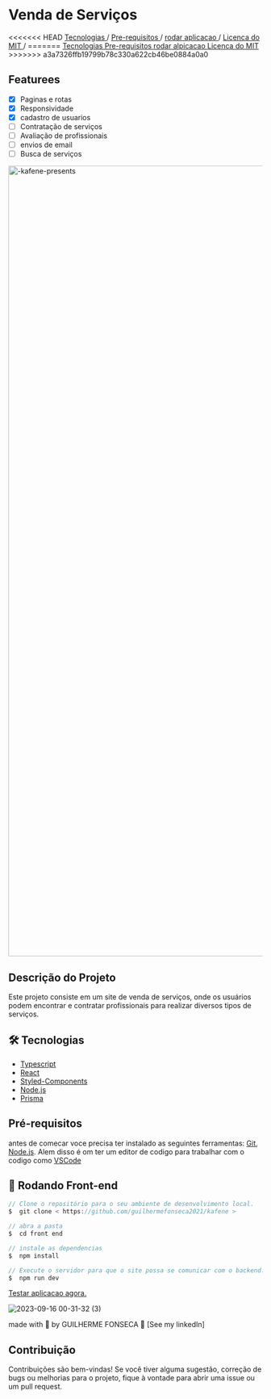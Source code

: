 # Venda de Serviços 

<a align="center">   
<<<<<<< HEAD
  <a href="#🛠️-tecnologias"> Tecnologias </a> / 
  <a href="#pré-requisitos"> Pre-requisitos </a> / 
  <a href="#🎲-rodando-front-end"> rodar aplicacao </a> / 
  <a href="#contribuição"> Licenca do MIT </a> / 
=======
  <a href="#Tecnologias"> Tecnologias </a>
  <a href="#Pré-requisitos"> Pre-requisitos </a>
  <a href="#Rodando Front-end"> rodar alpicacao </a>
  <a href="#Contribuição"> Licenca do MIT </a>
>>>>>>> a3a7326ffb19799b78c330a622cb46be0884a0a0
</p>

## Featurees

* [x] Paginas e rotas
* [x] Responsividade
* [x] cadastro de usuarios
* [ ] Contratação de serviços
* [ ] Avaliação de profissionais
* [ ] envios de email
* [ ] Busca de serviços

<img width="1567" alt="-kafene-presents" src="https://github.com/Guilhermefonseca2021/kafene/assets/92196697/bbf6639e-e766-49c9-b3b6-846b40a007e0">

## Descrição do Projeto
Este projeto consiste em um site de venda de serviços, onde os usuários podem encontrar e contratar profissionais para realizar diversos tipos de serviços.


## 🛠️ Tecnologias 
- [Typescript](https://www.typescriptlang.org/)
- [React](https://pt-br.react.org/)
- [Styled-Components](https://styled-components.com/)
- [Node.js](https://nodejs.org/en/)
- [Prisma](https://www.prisma.io/)

## Pré-requisitos

antes de comecar voce precisa ter instalado as seguintes ferramentas:
[Git](https://git-scm.com), [Node.js](https://nodejs.org/en/).
Alem disso é om ter um editor de codigo para trabalhar com o codigo como [VSCode](https://code.visualstudio.com/)

## 🎲 Rodando Front-end
```js
// Clone o repositório para o seu ambiente de desenvolvimento local.
$  git clone < https://github.com/guilhermefonseca2021/kafene >

// abra a pasta
$  cd front end

// instale as dependencias
$  npm install

// Execute o servidor para que o site possa se comunicar com o backend.
$  npm run dev
```

<a href="https://kafene-ten.vercel.app/">Testar aplicacao agora. </a>

![2023-09-16 00-31-32 (3)](https://github.com/Guilhermefonseca2021/kafene/assets/92196697/ea74a947-0146-4ad6-9734-84eef5b94c64)

made with 💜 by GUILHERME FONSECA 👋 [See my linkedIn]
## Contribuição
Contribuições são bem-vindas! Se você tiver alguma sugestão, correção de bugs ou melhorias para o projeto, fique à vontade para abrir uma issue ou um pull request.
